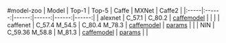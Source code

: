 #model-zoo
| Model | Top-1 | Top-5 | Caffe | MXNet | Caffe2 |
|:-----|:------:|------:|------:|------:|------:|
| alexnet | C_57.1 | C_80.2 | [caffemodel](https://github.com/BVLC/caffe/tree/master/models/bvlc_alexnet) |  |  |
| caffenet | C_57.4 M_54.5 | C_80.4 M_78.3 | [caffemodel](https://github.com/BVLC/caffe/tree/master/models/bvlc_reference_caffenet) | [params](https://github.com/dmlc/mxnet-model-gallery/blob/master/imagenet-1k-caffenet.md) |  |
| NIN | C_59.36 M_58.8 | M_81.3 | [caffemodel](https://gist.github.com/mavenlin/d802a5849de39225bcc6) | [params](https://github.com/dmlc/mxnet-model-gallery/blob/master/imagenet-1k-nin.md) | |